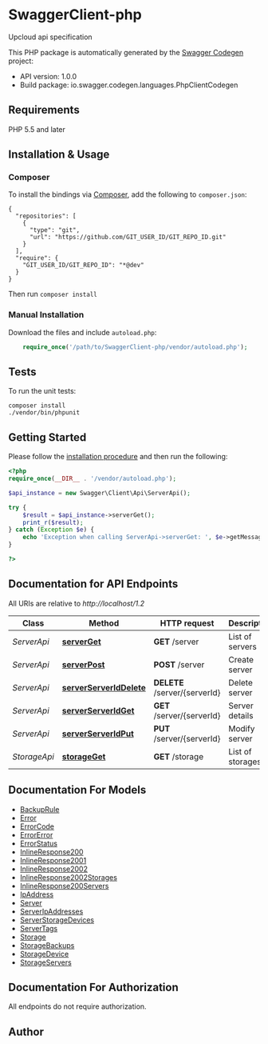 # SwaggerClient-php
Upcloud api specification

This PHP package is automatically generated by the [Swagger Codegen](https://github.com/swagger-api/swagger-codegen) project:

- API version: 1.0.0
- Build package: io.swagger.codegen.languages.PhpClientCodegen

## Requirements

PHP 5.5 and later

## Installation & Usage
### Composer

To install the bindings via [Composer](http://getcomposer.org/), add the following to `composer.json`:

```
{
  "repositories": [
    {
      "type": "git",
      "url": "https://github.com/GIT_USER_ID/GIT_REPO_ID.git"
    }
  ],
  "require": {
    "GIT_USER_ID/GIT_REPO_ID": "*@dev"
  }
}
```

Then run `composer install`

### Manual Installation

Download the files and include `autoload.php`:

```php
    require_once('/path/to/SwaggerClient-php/vendor/autoload.php');
```

## Tests

To run the unit tests:

```
composer install
./vendor/bin/phpunit
```

## Getting Started

Please follow the [installation procedure](#installation--usage) and then run the following:

```php
<?php
require_once(__DIR__ . '/vendor/autoload.php');

$api_instance = new Swagger\Client\Api\ServerApi();

try {
    $result = $api_instance->serverGet();
    print_r($result);
} catch (Exception $e) {
    echo 'Exception when calling ServerApi->serverGet: ', $e->getMessage(), PHP_EOL;
}

?>
```

## Documentation for API Endpoints

All URIs are relative to *http://localhost/1.2*

Class | Method | HTTP request | Description
------------ | ------------- | ------------- | -------------
*ServerApi* | [**serverGet**](docs/Api/ServerApi.md#serverget) | **GET** /server | List of servers
*ServerApi* | [**serverPost**](docs/Api/ServerApi.md#serverpost) | **POST** /server | Create server
*ServerApi* | [**serverServerIdDelete**](docs/Api/ServerApi.md#serverserveriddelete) | **DELETE** /server/{serverId} | Delete server
*ServerApi* | [**serverServerIdGet**](docs/Api/ServerApi.md#serverserveridget) | **GET** /server/{serverId} | Server details
*ServerApi* | [**serverServerIdPut**](docs/Api/ServerApi.md#serverserveridput) | **PUT** /server/{serverId} | Modify server
*StorageApi* | [**storageGet**](docs/Api/StorageApi.md#storageget) | **GET** /storage | List of storages


## Documentation For Models

 - [BackupRule](docs/Model/BackupRule.md)
 - [Error](docs/Model/Error.md)
 - [ErrorCode](docs/Model/ErrorCode.md)
 - [ErrorError](docs/Model/ErrorError.md)
 - [ErrorStatus](docs/Model/ErrorStatus.md)
 - [InlineResponse200](docs/Model/InlineResponse200.md)
 - [InlineResponse2001](docs/Model/InlineResponse2001.md)
 - [InlineResponse2002](docs/Model/InlineResponse2002.md)
 - [InlineResponse2002Storages](docs/Model/InlineResponse2002Storages.md)
 - [InlineResponse200Servers](docs/Model/InlineResponse200Servers.md)
 - [IpAddress](docs/Model/IpAddress.md)
 - [Server](docs/Model/Server.md)
 - [ServerIpAddresses](docs/Model/ServerIpAddresses.md)
 - [ServerStorageDevices](docs/Model/ServerStorageDevices.md)
 - [ServerTags](docs/Model/ServerTags.md)
 - [Storage](docs/Model/Storage.md)
 - [StorageBackups](docs/Model/StorageBackups.md)
 - [StorageDevice](docs/Model/StorageDevice.md)
 - [StorageServers](docs/Model/StorageServers.md)


## Documentation For Authorization

 All endpoints do not require authorization.


## Author




